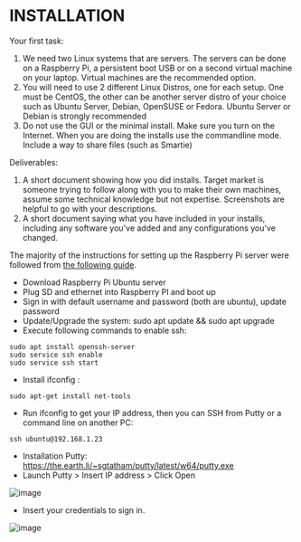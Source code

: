 # INSTALLATION

Your first task:

1. We need two Linux systems that are servers. The servers can be done on a Raspberry Pi, a persistent boot USB or on a second virtual machine on your laptop. Virtual machines are the recommended option.
2. You will need to use 2 different Linux Distros, one for each setup.  One must be CentOS, the other can be another server distro of your choice such as Ubuntu Server, Debian, OpenSUSE or Fedora.  Ubuntu Server or Debian is strongly recommended
3. Do not use the GUI or the minimal install. Make sure you turn on the Internet. When you are doing the installs use the commandline mode. Include a way to share files (such as Smartie)

Deliverables:
1. A short document showing how you did installs.  Target market is someone trying to follow along with you to make their own machines, assume some technical knowledge but not expertise.  Screenshots are helpful to go with your descriptions.
2. A short document saying what you have included in your installs, including any software you've added and any configurations you've changed. 


The majority of the instructions for setting up the Raspberry Pi server were followed from [the following guide](https://pimylifeup.com/ubuntu-server-raspberry-pi/).

- Download Raspberry Pi Ubuntu server
- Plug SD and ethernet into Raspberry PI and boot up
- Sign in with default username and password (both are ubuntu), update password
- Update/Upgrade the system: sudo apt update && sudo apt upgrade
- Execute following commands to enable ssh:
```
sudo apt install openssh-server
sudo service ssh enable
sudo service ssh start
```
- Install ifconfig : 

```
sudo apt-get install net-tools
```

- Run ifconfig to get your IP address, then you can SSH from Putty or a command line on another PC:
```
ssh ubuntu@192.168.1.23
```
- Installation Putty: https://the.earth.li/~sgtatham/putty/latest/w64/putty.exe 
- Launch Putty > Insert IP address > Click Open

![image](https://user-images.githubusercontent.com/64757540/97362700-c8903180-1877-11eb-8287-0953f2fea79f.png)

- Insert your credentials to sign in.

![image](https://user-images.githubusercontent.com/64757540/97362755-dc3b9800-1877-11eb-80c2-dea857dea3d1.png)




